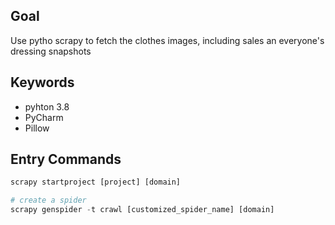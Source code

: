 ## Goal

Use pytho scrapy to fetch the clothes images, including sales an everyone's dressing snapshots


## Keywords
- pyhton 3.8
- PyCharm
- Pillow


## Entry Commands
```py
scrapy startproject [project] [domain]

# create a spider
scrapy genspider -t crawl [customized_spider_name] [domain]
```
